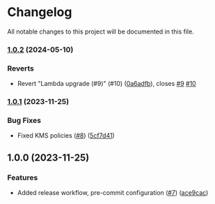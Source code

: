 # Changelog

All notable changes to this project will be documented in this file.

### [1.0.2](https://github.com/requix/aws-telegram-ai-module/compare/v1.0.1...v1.0.2) (2024-05-10)


### Reverts

* Revert "Lambda upgrade (#9)" (#10) ([0a6adfb](https://github.com/requix/aws-telegram-ai-module/commit/0a6adfb8aaf894795e2c2525c07923f9bcebc6b9)), closes [#9](https://github.com/requix/aws-telegram-ai-module/issues/9) [#10](https://github.com/requix/aws-telegram-ai-module/issues/10)

### [1.0.1](https://github.com/requix/aws-telegram-ai-module/compare/v1.0.0...v1.0.1) (2023-11-25)


### Bug Fixes

* Fixed KMS policies ([#8](https://github.com/requix/aws-telegram-ai-module/issues/8)) ([5cf7d41](https://github.com/requix/aws-telegram-ai-module/commit/5cf7d41e485484aaf1672a4ecd8e4efb6bde0d40))

## 1.0.0 (2023-11-25)


### Features

* Added release workflow, pre-commit configuration ([#7](https://github.com/requix/aws-telegram-ai-module/issues/7)) ([ace9cac](https://github.com/requix/aws-telegram-ai-module/commit/ace9cac13e4b14aaf663d2659826c3aebdd4d249))
